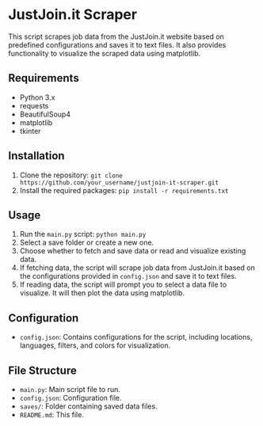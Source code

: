 # JustJoin.it Scraper

This script scrapes job data from the JustJoin.it website based on predefined configurations and saves it to text files. It also provides functionality to visualize the scraped data using matplotlib.

## Requirements
- Python 3.x
- requests
- BeautifulSoup4
- matplotlib
- tkinter

## Installation
1. Clone the repository: `git clone https://github.com/your_username/justjoin-it-scraper.git`
2. Install the required packages: `pip install -r requirements.txt`

## Usage
1. Run the `main.py` script: `python main.py`
2. Select a save folder or create a new one.
3. Choose whether to fetch and save data or read and visualize existing data.
4. If fetching data, the script will scrape job data from JustJoin.it based on the configurations provided in `config.json` and save it to text files.
5. If reading data, the script will prompt you to select a data file to visualize. It will then plot the data using matplotlib.

## Configuration
- `config.json`: Contains configurations for the script, including locations, languages, filters, and colors for visualization.

## File Structure
- `main.py`: Main script file to run.
- `config.json`: Configuration file.
- `saves/`: Folder containing saved data files.
- `README.md`: This file.
